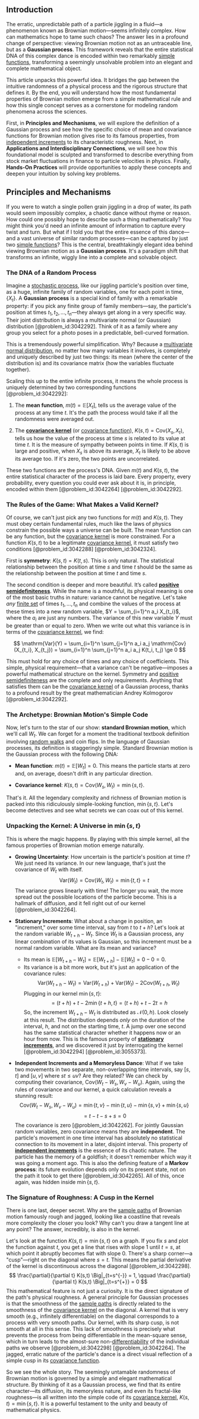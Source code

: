 ## Introduction
The erratic, unpredictable path of a particle jiggling in a fluid—a phenomenon known as Brownian motion—seems infinitely complex. How can mathematics hope to tame such chaos? The answer lies in a profound change of perspective: viewing Brownian motion not as an untraceable line, but as a **Gaussian process**. This framework reveals that the entire statistical DNA of this complex dance is encoded within two remarkably [simple functions](@article_id:137027), transforming a seemingly unsolvable problem into an elegant and complete mathematical object.

This article unpacks this powerful idea. It bridges the gap between the intuitive randomness of a physical process and the rigorous structure that defines it. By the end, you will understand how the most fundamental properties of Brownian motion emerge from a simple mathematical rule and how this single concept serves as a cornerstone for modeling random phenomena across the sciences.

First, in **Principles and Mechanisms**, we will explore the definition of a Gaussian process and see how the specific choice of mean and covariance functions for Brownian motion gives rise to its famous properties, from [independent increments](@article_id:261669) to its characteristic roughness. Next, in **Applications and Interdisciplinary Connections**, we will see how this foundational model is sculpted and transformed to describe everything from stock market fluctuations in finance to particle velocities in physics. Finally, **Hands-On Practices** will provide opportunities to apply these concepts and deepen your intuition by solving key problems.

## Principles and Mechanisms

If you were to watch a single pollen grain jiggling in a drop of water, its path would seem impossibly complex, a chaotic dance without rhyme or reason. How could one possibly hope to describe such a thing mathematically? You might think you'd need an infinite amount of information to capture every twist and turn. But what if I told you that the entire essence of this dance—and a vast universe of similar random processes—can be captured by just two [simple functions](@article_id:137027)? This is the central, breathtakingly elegant idea behind viewing Brownian motion as a **Gaussian process**. It's a paradigm shift that transforms an infinite, wiggly line into a complete and solvable object.

### The DNA of a Random Process

Imagine a [stochastic process](@article_id:159008), like our jiggling particle's position over time, as a huge, infinite family of random variables, one for each point in time, $\{X_t\}$. A **Gaussian process** is a special kind of family with a remarkable property: if you pick any finite group of family members—say, the particle's position at times $t_1, t_2, \dots, t_n$—they always get along in a very specific way. Their joint distribution is always a multivariate normal (or Gaussian) distribution [@problem_id:3042292]. Think of it as a family where any group you select for a photo poses in a predictable, bell-curved formation.

This is a tremendously powerful simplification. Why? Because a [multivariate normal distribution](@article_id:266723), no matter how many variables it involves, is completely and uniquely described by just two things: its mean (where the center of the distribution is) and its covariance matrix (how the variables fluctuate together).

Scaling this up to the entire infinite process, it means the whole process is uniquely determined by two corresponding functions [@problem_id:3042292]:

1.  The **mean function**, $m(t) = \mathbb{E}[X_t]$, tells us the average value of the process at any time $t$. It's the path the process would take if all the randomness were averaged out.

2.  The **[covariance kernel](@article_id:266067)** (or [covariance function](@article_id:264537)), $K(s,t) = \mathrm{Cov}(X_s, X_t)$, tells us how the value of the process at time $s$ is related to its value at time $t$. It is the measure of sympathy between points in time. If $K(s,t)$ is large and positive, when $X_s$ is above its average, $X_t$ is likely to be above its average too. If it's zero, the two points are uncorrelated.

These two functions are the process's DNA. Given $m(t)$ and $K(s,t)$, the entire statistical character of the process is laid bare. Every property, every probability, every question you could ever ask about it is, in principle, encoded within them [@problem_id:3042264] [@problem_id:3042292].

### The Rules of the Game: What Makes a Valid Kernel?

Of course, we can't just pick any two functions for $m(t)$ and $K(s,t)$. They must obey certain fundamental rules, much like the laws of physics constrain the possible ways a universe can be built. The mean function can be any function, but the [covariance kernel](@article_id:266067) is more constrained. For a function $K(s,t)$ to be a legitimate [covariance kernel](@article_id:266067), it must satisfy two conditions [@problem_id:3042288] [@problem_id:3042324].

First is **symmetry**: $K(s,t) = K(t,s)$. This is only natural. The statistical relationship between the position at time $s$ and time $t$ should be the same as the relationship between the position at time $t$ and time $s$.

The second condition is deeper and more beautiful. It’s called **[positive semidefiniteness](@article_id:147226)**. While the name is a mouthful, its physical meaning is one of the most basic truths in nature: variance cannot be negative. Let's take *any* [finite set](@article_id:151753) of times $t_1, \dots, t_n$ and combine the values of the process at these times into a new random variable, $Y = \sum_{i=1}^n a_i X_{t_i}$, where the $a_i$ are just any numbers. The variance of this new variable $Y$ must be greater than or equal to zero. When we write out what this variance is in terms of the [covariance kernel](@article_id:266067), we find:

$$
\mathrm{Var}(Y) = \sum_{i=1}^n \sum_{j=1}^n a_i a_j \mathrm{Cov}(X_{t_i}, X_{t_j}) = \sum_{i=1}^n \sum_{j=1}^n a_i a_j K(t_i, t_j) \ge 0
$$

This must hold for any choice of times and any choice of coefficients. This simple, physical requirement—that a variance can't be negative—imposes a powerful mathematical structure on the kernel. Symmetry and [positive semidefiniteness](@article_id:147226) are the complete and only requirements. Anything that satisfies them can be the [covariance kernel](@article_id:266067) of a Gaussian process, thanks to a profound result by the great mathematician Andrey Kolmogorov [@problem_id:3042292].

### The Archetype: Brownian Motion's Simple Code

Now, let's turn to the star of our show: **standard Brownian motion**, which we'll call $W_t$. We can forget for a moment the traditional textbook definition involving [random walks](@article_id:159141) and coin flips. In the language of Gaussian processes, its definition is staggeringly simple. Standard Brownian motion is the Gaussian process with the following DNA:

-   **Mean function**: $m(t) = \mathbb{E}[W_t] = 0$. This means the particle starts at zero and, on average, doesn't drift in any particular direction.

-   **Covariance kernel**: $K(s,t) = \mathrm{Cov}(W_s, W_t) = \min\{s,t\}$.

That's it. All the legendary complexity and richness of Brownian motion is packed into this ridiculously simple-looking function, $\min\{s,t\}$. Let's become detectives and see what secrets we can coax out of this kernel.

### Unpacking the Kernel: A Universe in $\min\{s,t\}$

This is where the magic happens. By playing with this simple kernel, all the famous properties of Brownian motion emerge naturally.

-   **Growing Uncertainty**: How uncertain is the particle's position at time $t$? We just need its variance. In our new language, that's just the covariance of $W_t$ with itself.
    $$
    \mathrm{Var}(W_t) = \mathrm{Cov}(W_t, W_t) = \min\{t,t\} = t
    $$
    The variance grows linearly with time! The longer you wait, the more spread out the possible locations of the particle become. This is a hallmark of diffusion, and it fell right out of our kernel [@problem_id:3042264].

-   **Stationary Increments**: What about a change in position, an "increment," over some time interval, say from $t$ to $t+h$? Let's look at the random variable $W_{t+h} - W_t$. Since $W_t$ is a Gaussian process, any linear combination of its values is Gaussian, so this increment must be a normal random variable. What are its mean and variance?
    - Its mean is $\mathbb{E}[W_{t+h} - W_t] = \mathbb{E}[W_{t+h}] - \mathbb{E}[W_t] = 0-0=0$.
    - Its variance is a bit more work, but it's just an application of the covariance rules:
    $$
    \mathrm{Var}(W_{t+h} - W_t) = \mathrm{Var}(W_{t+h}) + \mathrm{Var}(W_t) - 2\mathrm{Cov}(W_{t+h}, W_t)
    $$
    Plugging in our kernel $\min\{s,t\}$:
    $$
    = (t+h) + t - 2\min\{t+h, t\} = (t+h) + t - 2t = h
    $$
    So, the increment $W_{t+h} - W_t$ is distributed as $\mathcal{N}(0,h)$. Look closely at this result. The distribution depends *only* on the duration of the interval, $h$, and not on the starting time, $t$. A jump over one second has the same statistical character whether it happens now or an hour from now. This is the famous property of **[stationary increments](@article_id:262796)**, and we discovered it just by interrogating the kernel [@problem_id:3042294] [@problem_id:3055373].

-   **Independent Increments and a Memoryless Dance**: What if we take two movements in two separate, non-overlapping time intervals, say $[s,t]$ and $[u,v]$ where $s  t \le u  v$? Are they related? We can check by computing their covariance, $\mathrm{Cov}(W_t - W_s, W_v - W_u)$. Again, using the rules of covariance and our kernel, a quick calculation reveals a stunning result:
    $$
    \mathrm{Cov}(W_t - W_s, W_v - W_u) = \min\{t,v\} - \min\{t,u\} - \min\{s,v\} + \min\{s,u\}
    $$
    $$
    = t - t - s + s = 0
    $$
    The covariance is zero [@problem_id:3042262]. For jointly Gaussian random variables, zero covariance means they are **independent**. The particle's movement in one time interval has absolutely no statistical connection to its movement in a later, disjoint interval. This property of **[independent increments](@article_id:261669)** is the essence of its chaotic nature. The particle has the memory of a goldfish; it doesn't remember which way it was going a moment ago. This is also the defining feature of a **Markov process**: its future evolution depends only on its present state, not on the path it took to get there [@problem_id:3042265]. All of this, once again, was hidden inside $\min\{s,t\}$.

### The Signature of Roughness: A Cusp in the Kernel

There is one last, deeper secret. Why are the [sample paths](@article_id:183873) of Brownian motion famously rough and jagged, looking like a coastline that reveals more complexity the closer you look? Why can't you draw a tangent line at any point? The answer, incredibly, is also in the kernel.

Let's look at the function $K(s,t) = \min\{s,t\}$ on a graph. If you fix $s$ and plot the function against $t$, you get a line that rises with slope 1 until $t=s$, at which point it abruptly becomes flat with slope 0. There's a sharp corner—a "cusp"—right on the diagonal where $s=t$. This means the partial derivative of the kernel is discontinuous across the diagonal [@problem_id:3042298].
$$
\frac{\partial}{\partial t} K(s,t) \Big|_{t=s^{-}} = 1, \qquad \frac{\partial}{\partial t} K(s,t) \Big|_{t=s^{+}} = 0
$$
This mathematical feature is not just a curiosity. It is the direct signature of the path's physical roughness. A general principle for Gaussian processes is that the smoothness of the [sample paths](@article_id:183873) is directly related to the smoothness of the [covariance kernel](@article_id:266067) on the diagonal. A kernel that is very smooth (e.g., infinitely differentiable) on the diagonal corresponds to a process with very smooth paths. Our kernel, with its sharp cusp, is not smooth at all in this sense. This lack of smoothness is precisely what prevents the process from being differentiable in the mean-square sense, which in turn leads to the almost-sure non-[differentiability](@article_id:140369) of the individual paths we observe [@problem_id:3042298] [@problem_id:3042264]. The jagged, erratic nature of the particle's dance is a direct visual reflection of a simple cusp in its [covariance function](@article_id:264537).

So we see the whole story. The seemingly untamable randomness of Brownian motion is governed by a simple and elegant mathematical structure. By thinking of it as a Gaussian process, we find that its entire character—its diffusion, its memoryless nature, and even its fractal-like roughness—is all written into the simple code of its [covariance kernel](@article_id:266067), $K(s,t)=\min\{s,t\}$. It is a powerful testament to the unity and beauty of mathematical physics.
